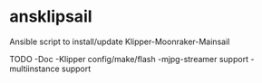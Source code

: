 # ansklipsail
Ansible script to install/update Klipper-Moonraker-Mainsail 

TODO
-Doc
-Klipper config/make/flash
-mjpg-streamer support
-multiinstance support
